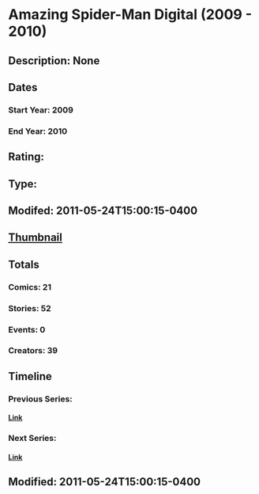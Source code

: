 # Amazing Spider-Man Digital (2009 - 2010)
## Description: None
## Dates
### Start Year: 2009
### End Year: 2010
## Rating: 
## Type: 
## Modifed: 2011-05-24T15:00:15-0400
## [Thumbnail](http://i.annihil.us/u/prod/marvel/i/mg/5/c0/4badd30663460.jpg)
## Totals
### Comics: 21
### Stories: 52
### Events: 0
### Creators: 39
## Timeline
### Previous Series: 
#### [Link]()
### Next Series: 
#### [Link]()
## Modified: 2011-05-24T15:00:15-0400
